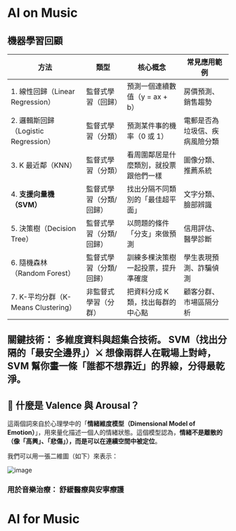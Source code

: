 # AI on Music
## 機器學習回顧

| 方法 | 類型 | 核心概念 | 常見應用範例 |
| --- | --- | --- | --- |
| 1. 線性回歸（Linear Regression） | 監督式學習（回歸） | 預測一個連續數值（y = ax + b） | 房價預測、銷售趨勢 |
| 2. 邏輯斯回歸（Logistic Regression） | 監督式學習（分類） | 預測某件事的機率（0 或 1） | 電郵是否為垃圾信、疾病風險分類 |
| 3. K 最近鄰（KNN） | 監督式學習（分類） | 看周圍鄰居是什麼類別，就投票跟他們一樣 | 圖像分類、推薦系統 |
| 4. **支援向量機（SVM）** | 監督式學習（分類/回歸） | 找出分隔不同類別的「最佳超平面」 | 文字分類、臉部辨識 |
| 5. 決策樹（Decision Tree） | 監督式學習（分類/回歸） | 以問題的條件「分支」來做預測 | 信用評估、醫學診斷 |
| 6. 隨機森林（Random Forest） | 監督式學習（分類/回歸） | 訓練多棵決策樹一起投票，提升準確度 | 學生表現預測、詐騙偵測 |
| 7. K-平均分群（K-Means Clustering） | 非監督式學習（分群） | 把資料分成 K 類，找出每群的中心點 | 顧客分群、市場區隔分析 |

## 關鍵技術： 多維度資料與超集合技術。 SVM（找出分隔的「最安全邊界」）⚔️ 想像兩群人在戰場上對峙，SVM 幫你畫一條「誰都不想靠近」的界線，分得最乾淨。

## 🧠 什麼是 Valence 與 Arousal？

這兩個詞來自於心理學中的「**情緒維度模型（Dimensional Model of Emotion）**」，用來量化描述一個人的情緒狀態。這個模型認為，**情緒不是離散的（像「高興」、「悲傷」），而是可以在連續空間中被定位**。

我們可以用一張二維圖（如下）來表示：

![image](https://github.com/user-attachments/assets/cbb954f1-4264-4831-be5c-b93d14c26f2e)

### 用於音樂治療： 舒緩醫療與安寧療護

# AI for Music

